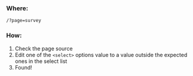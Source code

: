 ### Where:  

`/?page=survey`

### How:  

1. Check the page source
2. Edit one of the `<select>` options value to a value outside the expected ones in the select list
3. Found!
